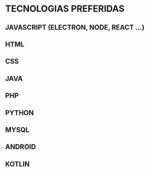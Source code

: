 # TECNOLOGIAS PREFERIDAS
## JAVASCRIPT (ELECTRON, NODE, REACT ...)
## HTML
## CSS
## JAVA
## PHP
## PYTHON
## MYSQL
## ANDROID
## KOTLIN

